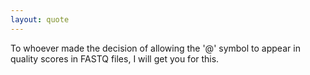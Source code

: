 ```yaml
---
layout: quote
---
```


To whoever made the decision of allowing the '@' symbol to appear in quality scores in FASTQ files, I will get you for this.
